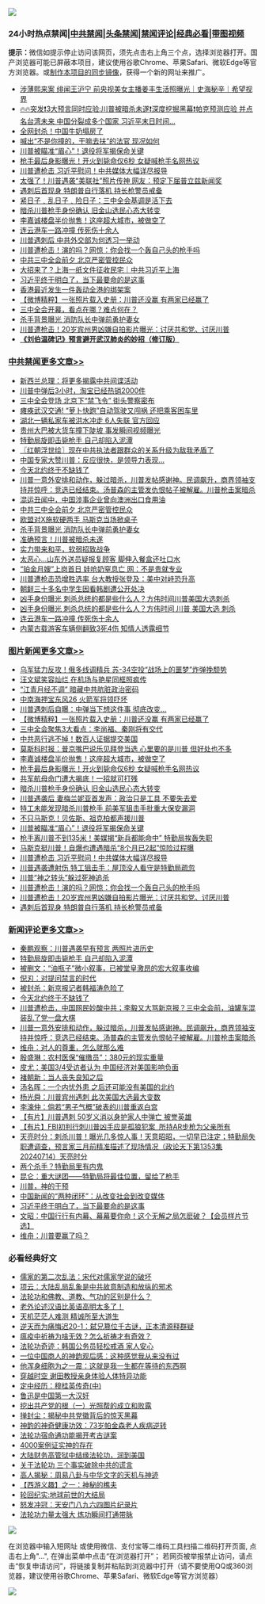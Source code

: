 ![](https://raw.githubusercontent.com/jsvpn/jsproxy/dev/64photo/fqnews-qr.jpg)

<div id="tt">
<h3>24小时热点禁闻|<a href="#%E4%B8%AD%E5%85%B1%E7%A6%81%E9%97%BB%E6%9B%B4%E5%A4%9A%E6%96%87%E7%AB%A0">中共禁闻</a>|<a href="#%E5%9B%BE%E7%89%87%E6%96%B0%E9%97%BB%E6%9B%B4%E5%A4%9A%E6%96%87%E7%AB%A0">头条禁闻</a>|<a href="#%E6%96%B0%E9%97%BB%E8%AF%84%E8%AE%BA%E6%9B%B4%E5%A4%9A%E6%96%87%E7%AB%A0">禁闻评论|<a href="#%E5%BF%85%E7%9C%8B%E7%BB%8F%E5%85%B8%E5%A5%BD%E6%96%87">经典必看</a>|<a href="https://2654106.xyz/3" target="_blank">带图视频</a></h3>
<div><b>提示：</b>微信如提示停止访问该网页，须先点击右上角三个点，选择浏览器打开。国产浏览器可能已屏蔽本项目，建议使用谷歌Chrome、苹果Safari、微软Edge等官方浏览器。或<a href="%E5%88%B6%E4%BD%9Cgit%E7%A6%81%E9%97%BB%E9%95%9C%E5%83%8F.md">制作本项目的同步镜像</a>，获得一个新的网址来推广。</div>
<ul>

<li><a href="/baitai/20240714/2062073.md">涉薄熙来案 绯闻王沪宁 前央视美女主播姜丰生活照曝光｜史海秘辛｜希望视界</a></li>
<li><a href="/sohnews/20240714/2062086.md">🔥🔥突发❗3大预言同时应验:川普被暗杀未遂❗深度挖掘黑幕❗帕克预测应验 并点名台湾未来 中国分裂成多个国家 习近平末日时间...</a></li>
<li><a href="/cnnews/20240715/2062220.md">全网封杀！中国牛奶塌房了</a></li>
<li><a href="/cnnews/20240714/2062041.md">喊出“不是你撞的，干嘛去扶”的法官 现况如何</a></li>
<li><a href="/topimagenews/20240714/2062129.md">川普被瞄准“眉心”！退役将军揭保命关键</a></li>
<li><a href="/topimagenews/20240715/2062218.md">枪手最后身影曝光！开火到毙命仅6秒 女疑喊枪手名网热议</a></li>
<li><a href="/topimagenews/20240714/2062105.md">川普遭枪击 习近平慰问！中共媒体大幅详尽报导</a></li>
<li><a href="/topimagenews/20240714/2062015.md">太强了！川普遇袭“美联社”照片传神 网友：预定下届普立兹新闻奖</a></li>
<li><a href="/topimagenews/20240714/2062016.md">遇刺后首现身 特朗普自行落机 持长枪警员戒备</a></li>
<li><a href="/ssgc/20240714/2062092.md">紧日子﹑乱日子﹑险日子：三中全会基调是活下去</a></li>
<li><a href="/topimagenews/20240715/2062204.md">暗杀川普枪手身份确认 旧金山选民心态大转变</a></li>
<li><a href="/topimagenews/20240715/2062229.md">李嘉诚楼盘半价抛售！这座超大城市，被做空了</a></li>
<li><a href="/cbnews/20240714/2062037.md">连云港车一路冲撞 传死伤十余人</a></li>
<li><a href="/ccpdope/20240715/2062161.md">川普遇刺后 中共外交部为何透习一举动</a></li>
<li><a href="/topimagenews/20240714/2062078.md">川普遭枪击！演的吗？网惊：你会找一个轰自己头的枪手吗</a></li>
<li><a href="/cbnews/20240715/2062230.md">中共三中全会前夕 北京严密管控民众</a></li>
<li><a href="/sohnews/20240714/2062101.md">大招来了？上海一纸文件征收民宅｜中共习近平上海</a></li>
<li><a href="/comments/20240715/2062251.md">习近平终于明白了，当下最要命的是这事</a></li>
<li><a href="/ccpdope/20240714/2062042.md">香港最近发生一件轰动全港的绑架案</a></li>
<li><a href="/topimagenews/20240715/2062310.md">【微博精粹】一张照片载入史册：川普还没赢 有两家已经赢了</a></li>
<li><a href="/headline/20240715/2062268.md">三中全会开幕，看点在哪？难点何在？</a></li>
<li><a href="/comments/20240715/2062187.md">杀手背景曝光 消防队长中弹前勇护妻女</a></li>
<li><a href="/topimagenews/20240714/2062077.md">川普遭枪击！20岁宾州男凶嫌自拍影片曝光：讨厌共和党、讨厌川普</a></li>
<li><b><a href="/comments/20200207/1272816.md" target="_blank">《刘伯温碑记》预言避开武汉肺炎的妙招（修订版）</a></b></li>
</ul>
</div>

<div class="catlist">
<h3><a href="/cbnews/" target="_blank">中共禁闻</a><span><a href="/cbnews/" target="_blank" rel="nofollow">更多文章>></a></span></h3>
<ul>
<li><a href="/cbnews/20240715/2062353.md" target="_blank">新西兰总理：将更多揭露中共间谍活动</a></li>
<li><a href="/cbnews/20240715/2062352.md" target="_blank">川普中弹后3小时，淘宝已经热销2000件</a></li>
<li><a href="/cbnews/20240715/2062351.md" target="_blank">三中全会登场 北京下“禁飞令” 街头警察密布</a></li>
<li><a href="/cbnews/20240715/2062350.md" target="_blank">瘫痪武汉交通! “萝卜快跑”自动驾驶又闯祸 还把乘客困车里</a></li>
<li><a href="/cbnews/20240715/2062349.md" target="_blank">湖北一辆私家车被洪水冲走 6人失联 官方回应</a></li>
<li><a href="/cbnews/20240715/2062348.md" target="_blank">贵州大巴被大货车撞下陡坡 事发瞬间视频曝光</a></li>
<li><a href="/comments/20240715/2062333.md" target="_blank">特勤局旋即击毙枪手 自己却陷入泥潭</a></li>
<li><a href="/cbnews/20240715/2062327.md" target="_blank">〖红朝浮世绘〗现在中共执法者跟群众的关系升级为敌我矛盾了</a></li>
<li><a href="/cbnews/20240715/2062311.md" target="_blank">中国专家大赞川普：反应很快，是领导力表现…</a></li>
<li><a href="/comments/20240715/2062304.md" target="_blank">今天北约终于不缺钱了</a></li>
<li><a href="/comments/20240715/2062289.md" target="_blank">川普一意外安排和动作，躲过暗杀，川普发帖感谢神。民调飙升，商界领袖支持并惊呼：竞选已经结束。汤普森的主管发仇恨帖子被解雇。川普枪击案暗杀</a></li>
<li><a href="/cbnews/20240715/2062231.md" target="_blank">混运丑闻中，中国涉事企业曾向澳洲出口食用油</a></li>
<li><a href="/cbnews/20240715/2062230.md" target="_blank">中共三中全会前夕 北京严密管控民众</a></li>
<li><a href="/comments/20240715/2062201.md" target="_blank">欧盟对X施软硬两手 马斯克当场掀桌子</a></li>
<li><a href="/comments/20240715/2062187.md" target="_blank">杀手背景曝光 消防队长中弹前勇护妻女</a></li>
<li><a href="/comments/20240715/2062186.md" target="_blank">准确预言！川普被暗杀未遂</a></li>
<li><a href="/comments/20240715/2062173.md" target="_blank">实力带来和平，软弱招致战争</a></li>
<li><a href="/cbnews/20240715/2062163.md" target="_blank">太恶心…山东外送员疑报复顾客 脚伸入餐盒还吐口水</a></li>
<li><a href="/cbnews/20240715/2062162.md" target="_blank">“铂金月嫂”上岗首日 娃呛奶窒息亡 网：不是贵就专业</a></li>
<li><a href="/cbnews/20240715/2062156.md" target="_blank">川普遭枪击恐增胜选率 台大教授张登及：美中对峙恐升高</a></li>
<li><a href="/cbnews/20240714/2062153.md" target="_blank">朝鲜三十多名中学生因看韩剧遭公开处决</a></li>
<li><a href="/comments/20240714/2062137.md" target="_blank">凶手身份曝光 刺杀总统的都是些什么人？方伟时间川普美国大选刺杀</a></li>
<li><a href="/comments/20240714/2062125.md" target="_blank">凶手身份曝光 刺杀总统的都是些什么人？方伟时间 川普 美国大选 刺杀</a></li>
<li><a href="/cbnews/20240714/2062037.md" target="_blank">连云港车一路冲撞 传死伤十余人</a></li>
<li><a href="/cbnews/20240714/2062036.md" target="_blank">内蒙古载游客车辆侧翻致3死4伤 知情人透露细节</a></li>

</ul>
</div>
<div class="catlist">
<h3><a href="/topimagenews/" target="_blank">图片新闻</a><span><a href="/topimagenews/" target="_blank" rel="nofollow">更多文章>></a></span></h3>
<ul>
<li><a href="/topimagenews/20240715/2062372.md" target="_blank">乌军猛力反攻！俄多线调精兵 苏-34空投“战场上的噩梦”炸弹挽颓势</a></li>
<li><a href="/topimagenews/20240715/2062371.md" target="_blank">汪文斌笑容灿烂 在机场与艳星同框照疯传</a></li>
<li><a href="/topimagenews/20240715/2062370.md" target="_blank">“江青月经不调” 暗藏中共肮脏政治密码</a></li>
<li><a href="/topimagenews/20240715/2062369.md" target="_blank">中南海押宝东风26 火箭军将领吓坏</a></li>
<li><a href="/topimagenews/20240715/2062340.md" target="_blank">川普遇刺后自曝：中弹当下想这件事 彻底改变…</a></li>
<li><a href="/topimagenews/20240715/2062310.md" target="_blank">【微博精粹】一张照片载入史册：川普还没赢 有两家已经赢了</a></li>
<li><a href="/topimagenews/20240715/2062299.md" target="_blank">三中全会聚焦3大看点：李尚福、秦刚将有交代</a></li>
<li><a href="/topimagenews/20240715/2062254.md" target="_blank">中共恶行逃不掉！数百人证据提交美国</a></li>
<li><a href="/topimagenews/20240715/2062247.md" target="_blank">莫斯科时报：普京嘴巴说乐见拜登当选 心里要的是川普 但好处也不多</a></li>
<li><a href="/topimagenews/20240715/2062229.md" target="_blank">李嘉诚楼盘半价抛售！这座超大城市，被做空了</a></li>
<li><a href="/topimagenews/20240715/2062218.md" target="_blank">枪手最后身影曝光！开火到毙命仅6秒 女疑喊枪手名网热议</a></li>
<li><a href="/topimagenews/20240715/2062217.md" target="_blank">共军航母命门遭大揭底！一招就可打残</a></li>
<li><a href="/topimagenews/20240715/2062204.md" target="_blank">暗杀川普枪手身份确认 旧金山选民心态大转变</a></li>
<li><a href="/topimagenews/20240715/2062203.md" target="_blank">川普遇袭后 妻梅兰妮亚首发声：政治只是工具 不要失去爱</a></li>
<li><a href="/topimagenews/20240715/2062168.md" target="_blank">特工未能发现暗杀川普枪手 前美军狙击手批重大保安漏洞</a></li>
<li><a href="/topimagenews/20240714/2062142.md" target="_blank">不只马斯克！贝佐斯、祖克柏都声援川普</a></li>
<li><a href="/topimagenews/20240714/2062129.md" target="_blank">川普被瞄准“眉心”！退役将军揭保命关键</a></li>
<li><a href="/topimagenews/20240714/2062128.md" target="_blank">枪手离川普不到135米！美媒揭“新兵都能命中” 特勤局挨轰失职</a></li>
<li><a href="/topimagenews/20240714/2062117.md" target="_blank">马斯克挺川普！自爆也遭遇暗杀“8个月已2起”惊险过程曝</a></li>
<li><a href="/topimagenews/20240714/2062105.md" target="_blank">川普遭枪击 习近平慰问！中共媒体大幅详尽报导</a></li>
<li><a href="/topimagenews/20240714/2062104.md" target="_blank">川普遇袭遭射伤 特工狙击手：屋顶没人看守是特勤局疏忽</a></li>
<li><a href="/topimagenews/20240714/2062103.md" target="_blank">川普“神之转头”躲过死神追杀</a></li>
<li><a href="/topimagenews/20240714/2062078.md" target="_blank">川普遭枪击！演的吗？网惊：你会找一个轰自己头的枪手吗</a></li>
<li><a href="/topimagenews/20240714/2062077.md" target="_blank">川普遭枪击！20岁宾州男凶嫌自拍影片曝光：讨厌共和党、讨厌川普</a></li>
<li><a href="/topimagenews/20240714/2062016.md" target="_blank">遇刺后首现身 特朗普自行落机 持长枪警员戒备</a></li>

</ul>
</div>
<div class="catlist">
<h3><a href="/comments/" target="_blank">新闻评论</a><span><a href="/comments/" target="_blank" rel="nofollow">更多文章>></a></span></h3>
<ul>
<li><a href="/comments/20240715/2062374.md" target="_blank">秦鹏观察：川普遇袭早有预言 两照片进历史</a></li>
<li><a href="/comments/20240715/2062333.md" target="_blank">特勤局旋即击毙枪手 自己却陷入泥潭</a></li>
<li><a href="/comments/20240715/2062317.md" target="_blank">被删文：“油瓶子”微小叙事，已被堂皇激昂的宏大叙事收编</a></li>
<li><a href="/comments/20240715/2062316.md" target="_blank">倪刃：对提问禁言的时代</a></li>
<li><a href="/comments/20240715/2062315.md" target="_blank">被封杀：新京报记者韩福涛危险了</a></li>
<li><a href="/comments/20240715/2062304.md" target="_blank">今天北约终于不缺钱了</a></li>
<li><a href="/comments/20240715/2062297.md" target="_blank">川普遭枪击，中国网民妙酸中共；李毅又大骂新京报？三中全会前，油罐车混装乱了党一盘大棋</a></li>
<li><a href="/comments/20240715/2062289.md" target="_blank">川普一意外安排和动作，躲过暗杀，川普发帖感谢神。民调飙升，商界领袖支持并惊呼：竞选已经结束。汤普森的主管发仇恨帖子被解雇。川普枪击案暗杀</a></li>
<li><a href="/comments/20240715/2062285.md" target="_blank">维舟：对人的尊重，怎么就那么难</a></li>
<li><a href="/comments/20240715/2062284.md" target="_blank">殷盛琳：农村医保“催缴员”：380元的现实重量</a></li>
<li><a href="/comments/20240715/2062283.md" target="_blank">皮尤：美国3/4受访者认为 中国经济对美国影响负面</a></li>
<li><a href="/comments/20240715/2062282.md" target="_blank">褚朝新：当人丧失良知之后</a></li>
<li><a href="/comments/20240715/2062281.md" target="_blank">汤名晖：一个内忧外患 之后还可能没有美国的北约</a></li>
<li><a href="/comments/20240715/2062280.md" target="_blank">杨光舜：川普宾州遇刺 此次美国大选最大变数</a></li>
<li><a href="/comments/20240715/2062279.md" target="_blank">李濠仲：倘若“男子气概”破表的川普重返白宫</a></li>
<li><a href="/comments/20240715/2062278.md" target="_blank">【有片】川普遇刺 50岁义消以身护家人中弹亡 被誉英雄</a></li>
<li><a href="/comments/20240715/2062277.md" target="_blank">【有片】FBI初判行刺川普凶手应是孤狼犯案  所持AR步枪为父亲所有</a></li>
<li><a href="/comments/20240715/2062275.md" target="_blank">天亮时分：刺杀川普！曝光几多惊人事！天意昭昭，一切早已注定；特勤局失职遭调查，预言家三月前精准描述了现场情况（政论天下第1353集 20240714）天亮时分</a></li>
<li><a href="/comments/20240715/2062258.md" target="_blank">两个杀手？特勤局里有内鬼</a></li>
<li><a href="/comments/20240715/2062257.md" target="_blank">昆仑：重大谜团——特勤局将最佳位置，留给了枪手</a></li>
<li><a href="/comments/20240715/2062256.md" target="_blank">川普，神的干预</a></li>
<li><a href="/comments/20240715/2062255.md" target="_blank">中国新闻的“两种闭环”：从改变社会到改变媒体</a></li>
<li><a href="/comments/20240715/2062251.md" target="_blank">习近平终于明白了，当下最要命的是这事</a></li>
<li><a href="/comments/20240715/2062245.md" target="_blank">文昭：中国行行有内幕、幕幕要你命！这个无解之局怎麽破？【会员样片节选】</a></li>
<li><a href="/comments/20240715/2062205.md" target="_blank">维舟：川普要赢了吗？</a></li>

</ul>
</div>

<div class="catlist">
<h3>必看经典好文</h3>
<ul>
<li><a href="/tculture/20181126/1037279.md" target="_blank">儒家的第二次乱法：宋代对儒家学说的破坏</a></li>
<li><a href="/comments/20220730/1764893.md" target="_blank">项云：大陆乱局乱象是中共故意制造和放纵的邪术</a></li>
<li><a href="/comments/20220329/1711172.md" target="_blank">法轮功和佛教、道教、气功的区别是什么？</a></li>
<li><a href="/cbnews/20230826/1925513.md" target="_blank">老外论述汉语比英语高明太多了！</a></li>
<li><a href="/comments/20210302/1496716.md" target="_blank">天机茫茫人难测 精诚所至大道生</a></li>
<li><a href="/tculture/20190304/1091076.md" target="_blank">逆天而为痛悔迟20-1：弑兄篡位千古谜，正本清源释群疑</a></li>
<li><a href="/comments/20200502/1322275.md" target="_blank">瘟疫中祈祷为啥无效？怎么祈祷才有奇效？</a></li>
<li><a href="/comments/20220710/1756469.md" target="_blank">法轮功奇迹：韩国公务员轻松戒酒 家人安心</a></li>
<li><a href="/comments/20230301/1854831.md" target="_blank">一位中国商人的神韵观后感：这种感觉我从来没有过</a></li>
<li><a href="/topimagenews/20210219/1489990.md" target="_blank">他浑身细胞为之一震：这就是我一生都在等待的东西啊</a></li>
<li><a href="/topimagenews/20200514/1328456.md" target="_blank">穿越时空 谢田教授亲身体验人体特异功能</a></li>
<li><a href="/tculture/xiulian/20151105/467870.md" target="_blank">定中经历：穆桂英传奇(中)</a></li>
<li><a href="/cnnews/20210213/1486568.md" target="_blank">鲁迅是中国第一大汉奸</a></li>
<li><a href="/comments/20200629/1352460.md" target="_blank">挖出共产党的根（一）光照帮的成立和败露</a></li>
<li><a href="/topimagenews/20170218/694213.md" target="_blank">掸封尘：揭秘中共党徽背后的惊天黑幕</a></li>
<li><a href="/comments/20220315/1705037.md" target="_blank">神韵的神奇健康功效：73岁帕金森老人疾病逆转</a></li>
<li><a href="/tculture/20121025/73079.md" target="_blank">法轮功宿命通功能揭开考古谜案</a></li>
<li><a href="/lifebaike/20201113/1430218.md" target="_blank">4000案例证实神的存在</a></li>
<li><a href="/cbnews/20220713/1757692.md" target="_blank">大陆财务高管狱中结缘法轮功，润到美国</a></li>
<li><a href="/cbnews/20200703/1354907.md" target="_blank">关于法轮功 三个事实破除中共的谎言</a></li>
<li><a href="/aomi/history/20170924/831575.md" target="_blank">高人揭秘：周易八卦与中华文字的天机与神迹</a></li>
<li><a href="/comments/20210210/1484775.md" target="_blank">【西游义趣】之一：神秘的樵夫</a></li>
<li><a href="/comments/20200920/582873.md" target="_blank">轮回纪实:地球前世的大结局</a></li>
<li><a href="/comments/20200604/783200.md" target="_blank">怒发冲冠：天安门八九六四图片纪录片</a></li>
<li><a href="/cbnews/20200816/1381005.md" target="_blank">法轮功力量太强大 炼功瞬间打通带脉</a></li>

</ul>
</div>

![](https://raw.githubusercontent.com/jsvpn/jsproxy/dev/64photo/fqnews-qr.jpg)

在浏览器中输入短网址 或使用微信、支付宝等二维码工具扫描二维码打开页面, 点击右上角"...", 在弹出菜单中点击“在浏览器打开”； 若网页被举报禁止访问，请点击“恢复申请访问”，将链接复制并粘贴到浏览器中打开（请不要使用QQ或360浏览器，建议使用谷歌Chrome、苹果Safari、微软Edge等官方浏览器）

![](https://raw.githubusercontent.com/jsvpn/jsproxy/dev/64photo/wx.jpg)